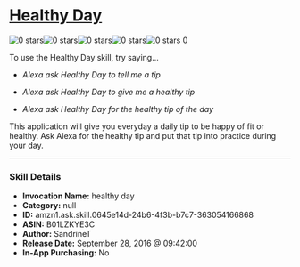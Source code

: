 # [Healthy Day](http://alexa.amazon.com/#skills/amzn1.ask.skill.0645e14d-24b6-4f3b-b7c7-363054166868)
![0 stars](../../images/ic_star_border_black_18dp_1x.png)![0 stars](../../images/ic_star_border_black_18dp_1x.png)![0 stars](../../images/ic_star_border_black_18dp_1x.png)![0 stars](../../images/ic_star_border_black_18dp_1x.png)![0 stars](../../images/ic_star_border_black_18dp_1x.png) 0

To use the Healthy Day skill, try saying...

* *Alexa ask Healthy Day to tell me a tip*

* *Alexa ask Healthy Day to give me a healthy tip*

* *Alexa ask Healthy Day for the healthy tip of the day*

This application will give you everyday a daily tip to be happy of fit or healthy.  Ask Alexa for the healthy tip and put that tip into practice during your day.

***

### Skill Details

* **Invocation Name:** healthy day
* **Category:** null
* **ID:** amzn1.ask.skill.0645e14d-24b6-4f3b-b7c7-363054166868
* **ASIN:** B01LZKYE3C
* **Author:** SandrineT
* **Release Date:** September 28, 2016 @ 09:42:00
* **In-App Purchasing:** No

